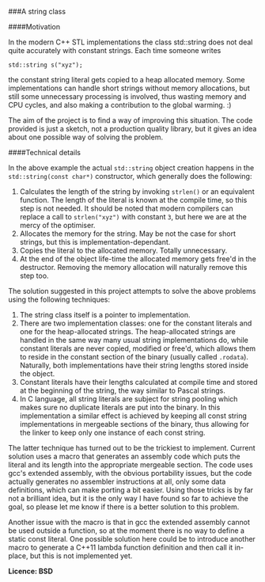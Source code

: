 ###A string class

####Motivation

In the modern C++ STL implementations the class std::string does not deal quite accurately with constant strings.
Each time someone writes

`std::string s("xyz");`

the constant string literal gets copied to a heap allocated memory. Some implementations can handle
short strings without memory allocations, but still some unnecessary processing is involved, thus wasting
memory and CPU cycles, and also making a contribution to the global warming. :)

The aim of the project is to find a way of improving this situation. The code provided is just a sketch,
not a production quality library, but it gives an idea about one possible way of solving the problem.

####Technical details

In the above example the actual `std::string` object creation happens in the `std::string(const char*)` constructor, which generally does the following:

1. Calculates the length of the string by invoking `strlen()` or an equivalent function. The length of the literal is known at the compile time, so this step is not needed. It should be noted that modern compilers can replace a
call to `strlen("xyz")` with constant `3`, but here we are at the mercy of the optimiser.
2. Allocates the memory for the string. May be not the case for short strings, but this is implementation-dependant.
3. Copies the literal to the allocated memory. Totally unnecessary.
4. At the end of the object life-time the allocated memory gets free'd in the destructor. Removing the memory allocation will naturally remove this step too.

The solution suggested in this project attempts to solve the above problems using the following techniques:

1. The string class itself is a pointer to implementation.
2. There are two implementation classes: one for the constant literals and one for the heap-allocated strings. The
heap-allocated strings are handled in the same way many usual string implementations do, while constant literals
are never copied, modified or free'd, which allows them to reside in the constant section of the binary (usually called `.rodata`). Naturally, both implementations have their string lengths stored inside the object.
3. Constant literals have their lengths calculated at compile time and stored at the beginning of the string,
the way similar to Pascal strings.
4. In C language, all string literals are subject for string pooling which makes sure no duplicate literals are put into the binary. In this implementation a similar effect is achieved by keeping all const string implementations in mergeable sections of the binary, thus allowing for the linker to keep only one instance of each const string.

The latter technique has turned out to be the trickiest to implement. Current solution uses a macro that generates
an assembly code which puts the literal and its length into the appropriate mergeable section. The code uses gcc's extended
assembly, with the obvious portability issues, but the code actually generates no assembler instructions at all, only
some data definitions, which can make porting a bit easier. Using those tricks is by far not a brilliant idea, but it is the only way
I have found so far to achieve the goal, so please let me know if there is a better solution to this problem.

Another issue with the macro is that in gcc the extended assembly cannot be used outside a function, so at the moment
there is no way to define a static const literal. One possible solution here could be to introduce another macro
to generate a C++11 lambda function definition and then call it in-place, but this is not implemented yet.


**Licence: BSD**
